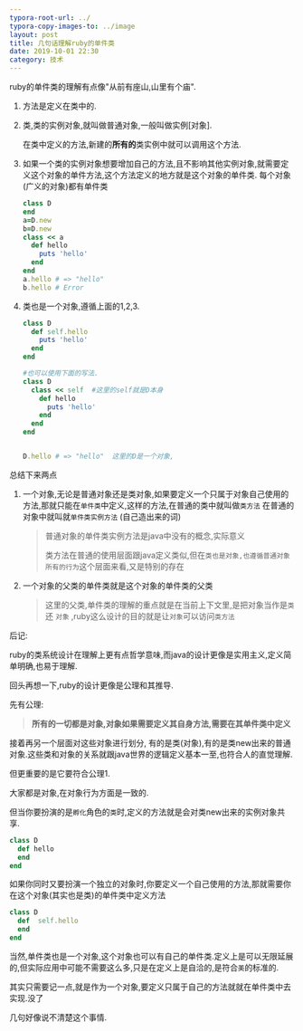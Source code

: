 ```yaml
---
typora-root-url: ../
typora-copy-images-to: ../image
layout: post
title: 几句话理解ruby的单件类
date: 2019-10-01 22:30
category: 技术
---
```




ruby的单件类的理解有点像"从前有座山,山里有个庙".



1. 方法是定义在类中的.

2. 类,类的实例对象,就叫做普通对象,一般叫做实例[对象]. 

   在类中定义的方法,新建的**所有的**类实例中就可以调用这个方法.

3. 如果一个类的实例对象想要增加自己的方法,且不影响其他实例对象,就需要定义这个对象的单件方法,这个方法定义的地方就是这个对象的单件类. 每个对象(广义的对象)都有单件类

   ```ruby
   class D
   end
   a=D.new
   b=D.new
   class << a
     def hello
       puts 'hello'
     end
   end
   a.hello # => "hello"
   b.hello # Error
   ```

4. 类也是一个对象,遵循上面的1,2,3.

   ```ruby
   class D
     def self.hello
       puts 'hello'
     end
   end
   
   #也可以使用下面的写法.
   class D
     class << self  #这里的self就是D本身
       def hello
         puts 'hello'
       end
     end
   end
   
   
   D.hello # => "hello"  这里的D是一个对象,
   
   ```

   

总结下来两点

1. 一个对象,无论是普通对象还是类对象,如果要定义一个只属于对象自己使用的方法,那就只能在`单件类`中定义,这样的方法,在普通的类中就叫做`类方法` 在普通的对象中就叫就`单件类实例方法` (自己造出来的词)

   > 普通对象的单件类实例方法是java中没有的概念,实际意义
   >
   > 类方法在普通的使用层面跟java定义类似,但在`类也是对象,也遵循普通对象所有的行为`这个层面来看,又是特别的存在

2. 一个对象的父类的单件类就是这个对象的单件类的父类

   >这里的父类,单件类的理解的重点就是在当前上下文里,是把对象当作是`类`还 `对象` ,ruby这么设计的目的就是让`对象`可以访问`类方法`



后记:

ruby的类系统设计在理解上更有点哲学意味,而java的设计更像是实用主义,定义简单明确,也易于理解.

回头再想一下,ruby的设计更像是公理和其推导.

先有公理:

> **所有的一切都是对象,对象如果需要定义其自身方法,需要在其单件类中定义**

接着再另一个层面对这些对象进行划分, 有的是类(对象),有的是类new出来的普通对象.这些类和对象的关系就跟java世界的逻辑定义基本一至,也符合人的直觉理解.  

但更重要的是它要符合公理1.



大家都是对象,在对象行为方面是一致的.

但当你要扮演的是`孵化`角色的`类`时,定义的方法就是会对类new出来的实例对象共享.

```ruby
class D
  def hello
  end
end
```



 如果你同时又要扮演一个独立的对象时,你要定义一个自己使用的方法,那就需要你在这个对象(其实也是类)的单件类中定义方法

```ruby
class D
  def  self.hello
  end
end
```

当然,单件类也是一个对象,这个对象也可以有自己的单件类.定义上是可以无限延展的,但实际应用中可能不需要这么多,只是在定义上是自洽的,是符合`美`的标准的.



其实只需要记一点,就是作为一个对象,要定义只属于自己的方法就就在单件类中去实现.没了



几句好像说不清楚这个事情.
